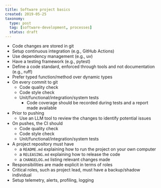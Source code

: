 ```yaml
---
title: Software project basics
created: 2019-05-25
taxonomy:
  type: post
  tag: [software-development, processes]
  status: draft
---
```


* Code changes are stored in git
* Setup continuous integration (e.g., GitHub Actions)
* Use dependency management (e.g., uv)
* Have a testing framework (e.g., pytest)
* Define a code standard, enforced through tools and not documentation (e.g., ruff)
* Prefer typed function/method over dynamic types
* On every commit to git
	* Code quality check
	* Code style check
	* Unit/functional/integration/system tests
		* Code coverage should be recorded during tests and a report made available
* Prior to pushing
	* Use an LLM tool to review the changes to identify potential issues
* On pushes, the CI should
	* Code quality check
  * Code style check
  * Unit/functional/integration/system tests
* A project repository must have
	* a `README.md` explaining how to run the project on your own computer
	* a `RELEASING.md` explaining how to release the code
	* a `CHANGELOG.md` listing relevant changes made
* Responsibilities are made explicit in terms of roles
* Critical roles, such as project lead, must have a backup/shadow individual
* Setup telemetry, alerts, profiling, logging
